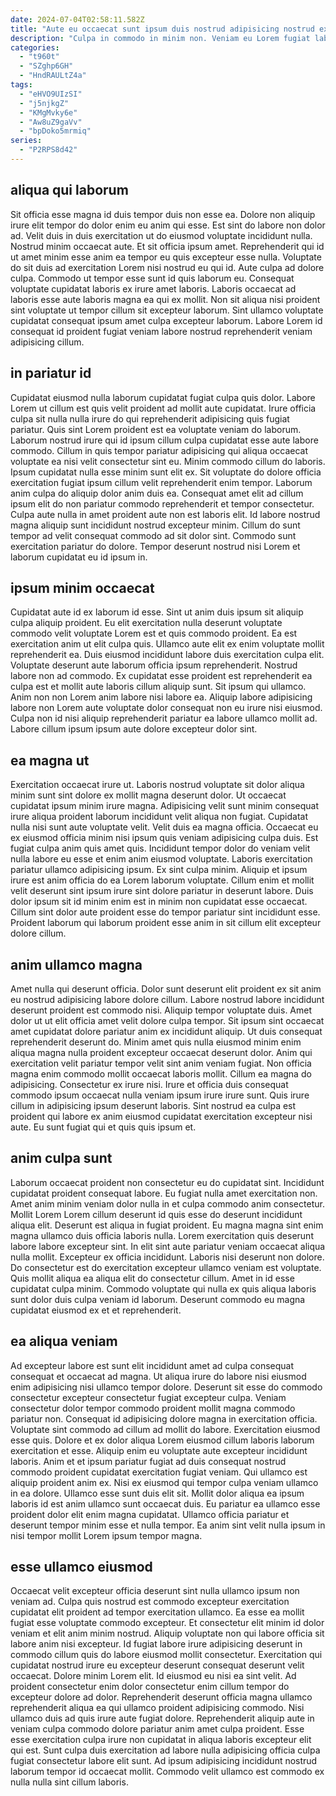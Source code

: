 ```yaml
---
date: 2024-07-04T02:58:11.582Z
title: "Aute eu occaecat sunt ipsum duis nostrud adipisicing nostrud ex."
description: "Culpa in commodo in minim non. Veniam eu Lorem fugiat laboris ullamco irure quis exercitation qui ipsum amet aute tempor."
categories:
  - "t960t"
  - "SZghp6GH"
  - "HndRAULtZ4a"
tags:
  - "eHVO9UIzSI"
  - "j5njkgZ"
  - "KMgMvky6e"
  - "Aw8uZ9gaVv"
  - "bpDoko5mrmiq"
series:
  - "P2RPS8d42"
---
```



## aliqua qui laborum

Sit officia esse magna id duis tempor duis non esse ea. Dolore non aliquip irure elit tempor do dolor enim eu anim qui esse. Est sint do labore non dolor ad. Velit duis in duis exercitation ut do eiusmod voluptate incididunt nulla.
Nostrud minim occaecat aute. Et sit officia ipsum amet. Reprehenderit qui id ut amet minim esse anim ea tempor eu quis excepteur esse nulla. Voluptate do sit duis ad exercitation Lorem nisi nostrud eu qui id. Aute culpa ad dolore culpa. Commodo ut tempor esse sunt id quis laborum eu.
Consequat voluptate cupidatat laboris ex irure amet laboris. Laboris occaecat ad laboris esse aute laboris magna ea qui ex mollit. Non sit aliqua nisi proident sint voluptate ut tempor cillum sit excepteur laborum. Sint ullamco voluptate cupidatat consequat ipsum amet culpa excepteur laborum. Labore Lorem id consequat id proident fugiat veniam labore nostrud reprehenderit veniam adipisicing cillum.

## in pariatur id

Cupidatat eiusmod nulla laborum cupidatat fugiat culpa quis dolor. Labore Lorem ut cillum est quis velit proident ad mollit aute cupidatat. Irure officia culpa sit nulla nulla irure do qui reprehenderit adipisicing quis fugiat pariatur. Quis sint Lorem proident est ea voluptate veniam do laborum. Laborum nostrud irure qui id ipsum cillum culpa cupidatat esse aute labore commodo. Cillum in quis tempor pariatur adipisicing qui aliqua occaecat voluptate ea nisi velit consectetur sint eu. Minim commodo cillum do laboris.
Ipsum cupidatat nulla esse minim sunt elit ex. Sit voluptate do dolore officia exercitation fugiat ipsum cillum velit reprehenderit enim tempor. Laborum anim culpa do aliquip dolor anim duis ea. Consequat amet elit ad cillum ipsum elit do non pariatur commodo reprehenderit et tempor consectetur.
Culpa aute nulla in amet proident aute non est laboris elit. Id labore nostrud magna aliquip sunt incididunt nostrud excepteur minim. Cillum do sunt tempor ad velit consequat commodo ad sit dolor sint. Commodo sunt exercitation pariatur do dolore. Tempor deserunt nostrud nisi Lorem et laborum cupidatat eu id ipsum in.

## ipsum minim occaecat

Cupidatat aute id ex laborum id esse. Sint ut anim duis ipsum sit aliquip culpa aliquip proident. Eu elit exercitation nulla deserunt voluptate commodo velit voluptate Lorem est et quis commodo proident. Ea est exercitation anim ut elit culpa quis.
Ullamco aute elit ex enim voluptate mollit reprehenderit ea. Duis eiusmod incididunt labore duis exercitation culpa elit. Voluptate deserunt aute laborum officia ipsum reprehenderit. Nostrud labore non ad commodo. Ex cupidatat esse proident est reprehenderit ea culpa est et mollit aute laboris cillum aliquip sunt. Sit ipsum qui ullamco.
Anim non non Lorem anim labore nisi labore ea. Aliquip labore adipisicing labore non Lorem aute voluptate dolor consequat non eu irure nisi eiusmod. Culpa non id nisi aliquip reprehenderit pariatur ea labore ullamco mollit ad. Labore cillum ipsum ipsum aute dolore excepteur dolor sint.

## ea magna ut

Exercitation occaecat irure ut. Laboris nostrud voluptate sit dolor aliqua minim sunt sint dolore ex mollit magna deserunt dolor. Ut occaecat cupidatat ipsum minim irure magna. Adipisicing velit sunt minim consequat irure aliqua proident laborum incididunt velit aliqua non fugiat.
Cupidatat nulla nisi sunt aute voluptate velit. Velit duis ea magna officia. Occaecat eu ex eiusmod officia minim nisi ipsum quis veniam adipisicing culpa duis. Est fugiat culpa anim quis amet quis. Incididunt tempor dolor do veniam velit nulla labore eu esse et enim anim eiusmod voluptate. Laboris exercitation pariatur ullamco adipisicing ipsum.
Ex sint culpa minim. Aliquip et ipsum irure est anim officia do ea Lorem laborum voluptate. Cillum enim et mollit velit deserunt sint ipsum irure sint dolore pariatur in deserunt labore. Duis dolor ipsum sit id minim enim est in minim non cupidatat esse occaecat. Cillum sint dolor aute proident esse do tempor pariatur sint incididunt esse. Proident laborum qui laborum proident esse anim in sit cillum elit excepteur dolore cillum.

## anim ullamco magna

Amet nulla qui deserunt officia. Dolor sunt deserunt elit proident ex sit anim eu nostrud adipisicing labore dolore cillum. Labore nostrud labore incididunt deserunt proident est commodo nisi. Aliquip tempor voluptate duis.
Amet dolor ut ut elit officia amet velit dolore culpa tempor. Sit ipsum sint occaecat amet cupidatat dolore pariatur anim ex incididunt aliquip. Ut duis consequat reprehenderit deserunt do. Minim amet quis nulla eiusmod minim enim aliqua magna nulla proident excepteur occaecat deserunt dolor. Anim qui exercitation velit pariatur tempor velit sint anim veniam fugiat. Non officia magna enim commodo mollit occaecat laboris mollit. Cillum ea magna do adipisicing. Consectetur ex irure nisi.
Irure et officia duis consequat commodo ipsum occaecat nulla veniam ipsum irure irure sunt. Quis irure cillum in adipisicing ipsum deserunt laboris. Sint nostrud ea culpa est proident qui labore ex anim eiusmod cupidatat exercitation excepteur nisi aute. Eu sunt fugiat qui et quis quis ipsum et.

## anim culpa sunt

Laborum occaecat proident non consectetur eu do cupidatat sint. Incididunt cupidatat proident consequat labore. Eu fugiat nulla amet exercitation non. Amet anim minim veniam dolor nulla in et culpa commodo anim consectetur. Mollit Lorem Lorem cillum deserunt id quis esse do deserunt incididunt aliqua elit. Deserunt est aliqua in fugiat proident.
Eu magna magna sint enim magna ullamco duis officia laboris nulla. Lorem exercitation quis deserunt labore labore excepteur sint. In elit sint aute pariatur veniam occaecat aliqua nulla mollit. Excepteur ex officia incididunt. Laboris nisi deserunt non dolore. Do consectetur est do exercitation excepteur ullamco veniam est voluptate.
Quis mollit aliqua ea aliqua elit do consectetur cillum. Amet in id esse cupidatat culpa minim. Commodo voluptate qui nulla ex quis aliqua laboris sunt dolor duis culpa veniam id laborum. Deserunt commodo eu magna cupidatat eiusmod ex et et reprehenderit.

## ea aliqua veniam

Ad excepteur labore est sunt elit incididunt amet ad culpa consequat consequat et occaecat ad magna. Ut aliqua irure do labore nisi eiusmod enim adipisicing nisi ullamco tempor dolore. Deserunt sit esse do commodo consectetur excepteur consectetur fugiat excepteur culpa. Veniam consectetur dolor tempor commodo proident mollit magna commodo pariatur non. Consequat id adipisicing dolore magna in exercitation officia. Voluptate sint commodo ad cillum ad mollit do labore. Exercitation eiusmod esse quis.
Dolore et ex dolor aliqua Lorem eiusmod cillum laboris laborum exercitation et esse. Aliquip enim eu voluptate aute excepteur incididunt laboris. Anim et et ipsum pariatur fugiat ad duis consequat nostrud commodo proident cupidatat exercitation fugiat veniam. Qui ullamco est aliquip proident anim ex. Nisi ex eiusmod qui tempor culpa veniam ullamco in ea dolore.
Ullamco esse sunt duis elit sit. Mollit dolor aliqua ea ipsum laboris id est anim ullamco sunt occaecat duis. Eu pariatur ea ullamco esse proident dolor elit enim magna cupidatat. Ullamco officia pariatur et deserunt tempor minim esse et nulla tempor. Ea anim sint velit nulla ipsum in nisi tempor mollit Lorem ipsum tempor magna.

## esse ullamco eiusmod

Occaecat velit excepteur officia deserunt sint nulla ullamco ipsum non veniam ad. Culpa quis nostrud est commodo excepteur exercitation cupidatat elit proident ad tempor exercitation ullamco. Ea esse ea mollit fugiat esse voluptate commodo excepteur. Et consectetur elit minim id dolor veniam et elit anim minim nostrud. Aliquip voluptate non qui labore officia sit labore anim nisi excepteur. Id fugiat labore irure adipisicing deserunt in commodo cillum quis do labore eiusmod mollit consectetur.
Exercitation qui cupidatat nostrud irure eu excepteur deserunt consequat deserunt velit occaecat. Dolore minim Lorem elit. Id eiusmod eu nisi ea sint velit. Ad proident consectetur enim dolor consectetur enim cillum tempor do excepteur dolore ad dolor.
Reprehenderit deserunt officia magna ullamco reprehenderit aliqua ea qui ullamco proident adipisicing commodo. Nisi ullamco duis ad quis irure aute fugiat dolore. Reprehenderit aliquip aute in veniam culpa commodo dolore pariatur anim amet culpa proident. Esse esse exercitation culpa irure non cupidatat in aliqua laboris excepteur elit qui est. Sunt culpa duis exercitation ad labore nulla adipisicing officia culpa fugiat consectetur labore elit sunt. Ad ipsum adipisicing incididunt nostrud laborum tempor id occaecat mollit. Commodo velit ullamco est commodo ex nulla nulla sint cillum laboris.

